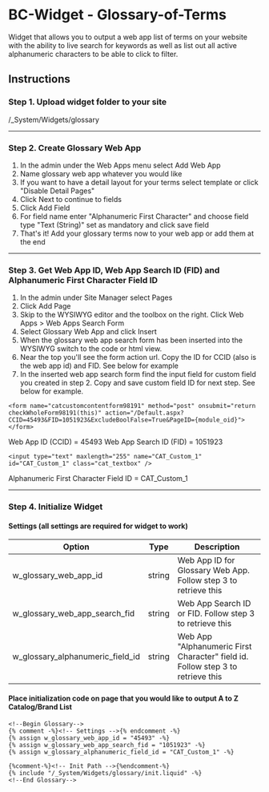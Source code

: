 # BC-Widget - Glossary-of-Terms
Widget that allows you to output a web app list of terms on your website with the ability to live search for keywords as well as list out all active alphanumeric characters to be able to click to filter.

## Instructions

### Step 1. Upload widget folder to your site 
/_System/Widgets/glossary

----------

### Step 2. Create Glossary Web App

 1. In the admin under the Web Apps menu select Add Web App
 2. Name glossary web app whatever you would like
 3. If you want to have a detail layout for your terms select template or click "Disable Detail Pages"
 4. Click Next to continue to fields
 5. Click Add Field
 6. For field name enter "Alphanumeric First Character" and choose field type "Text (String)" set as mandatory and click save field
 7. That's it! Add your glossary terms now to your web app or add them at the end

----------

### Step 3. Get Web App ID, Web App Search ID (FID) and Alphanumeric First Character Field ID

 1. In the admin under Site Manager select Pages
 2. Click Add Page
 3. Skip to the WYSIWYG editor and the toolbox on the right. Click Web Apps > Web Apps Search Form
 4. Select Glossary Web App and click Insert
 5. When the glossary web app search form has been inserted into the WYSIWYG switch to the code or html view.
 6. Near the top you'll see the form action url. Copy the ID for CCID (also is the web app id) and FID. See below for example
 7. In the inserted web app search form find the input field for custom field you created in step 2. Copy and save custom field ID for next step. See below for example.

`<form name="catcustomcontentform98191" method="post" onsubmit="return checkWholeForm98191(this)" action="/Default.aspx?CCID=45493&FID=1051923&ExcludeBoolFalse=True&PageID={module_oid}"></form>`

Web App ID (CCID) = 45493
Web App Search ID (FID) = 1051923

`<input type="text" maxlength="255" name="CAT_Custom_1" id="CAT_Custom_1" class="cat_textbox" />`

Alphanumeric First Character Field ID = CAT_Custom_1

----------

### Step 4. Initialize Widget


#### Settings (all settings are required for widget to work)

Option | Type | Description
------ | ---- | -----------
w_glossary_web_app_id|string| Web App ID for Glossary Web App. Follow step 3 to retrieve this
w_glossary_web_app_search_fid|string|Web App Search ID or FID. Follow step 3 to retrieve this
w_glossary_alphanumeric_field_id|string|Web App "Alphanumeric First Character" field id. Follow step 3 to retrieve this

#### Place initialization code on page that you would like to output A to Z Catalog/Brand List

```
<!--Begin Glossary--> 
{% comment -%}<!-- Settings -->{% endcomment -%}
{% assign w_glossary_web_app_id = "45493" -%}
{% assign w_glossary_web_app_search_fid = "1051923" -%}
{% assign w_glossary_alphanumeric_field_id = "CAT_Custom_1" -%}

{%comment-%}<!-- Init Path -->{%endcomment-%}
{% include "/_System/Widgets/glossary/init.liquid" -%}         
<!--End Glossary--> 
```

